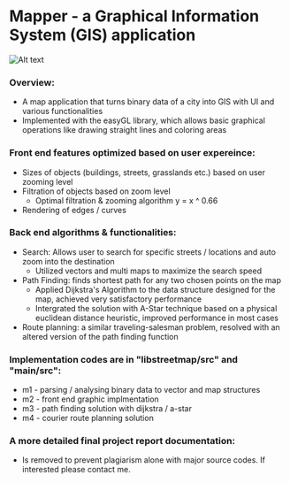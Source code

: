# Mapper - a Graphical Information System (GIS) application

![Alt text](https://lh4.googleusercontent.com/Ra4ETdQMpxFOJwpz6OEncc8Poyu2mAXujwQhzdEeDcmBnCpA_y1O24Ejm69aisNwKiG-5ayVnWT8O5_2v94OKHwtj-RSBVkMd4Jcf3TStCQl_jqnOwNOu5hzUOYi8YYSXqVGn8v9 "Optional title")



### Overview:
  - A map application that turns binary data of a city into GIS with UI and various functionalities
  - Implemented with the easyGL library, which allows basic graphical operations like drawing straight lines and coloring areas

### Front end features optimized based on user expereince:
  - Sizes of objects (buildings, streets, grasslands etc.) based on user zooming level
  - Filtration of objects based on zoom level
      - Optimal filtration & zooming algorithm y = x ^ 0.66
  - Rendering of edges / curves
    
    
### Back end algorithms & functionalities:
  - Search: Allows user to search for specific streets / locations and auto zoom into the destination
    - Utilized vectors and multi maps to maximize the search speed
  - Path Finding: finds shortest path for any two chosen points on the map
    - Applied Dijkstra's Algorithm to the data structure designed for the map, achieved very satisfactory performance
    - Intergrated the solution with A-Star technique based on a physical euclidean distance heuristic, improved performance in most cases
  - Route planning: a similar traveling-salesman problem, resolved with an altered version of the path finding function


### Implementation codes are in "libstreetmap/src" and "main/src":
  - m1 - parsing / analysing binary data to vector and map structures
  - m2 - front end graphic implmentation
  - m3 - path finding solution with dijkstra / a-star
  - m4 - courier route planning solution



### A more detailed final project report documentation: 

- Is removed to prevent plagiarism alone with major source codes. If interested please contact me.
